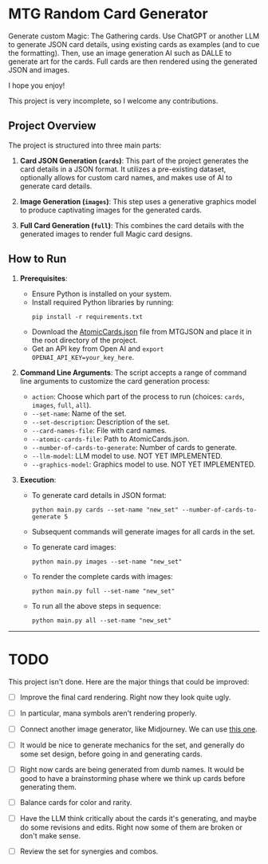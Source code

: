 
# MTG Random Card Generator

Generate custom Magic: The Gathering cards. Use ChatGPT or another LLM to generate JSON card details, using existing cards as examples (and to cue the formatting). Then, use an image generation AI such as DALLE to generate art for the cards. Full cards are then rendered using the generated JSON and images. 

I hope you enjoy!

This project is very incomplete, so I welcome any contributions.

## Project Overview

The project is structured into three main parts:

1. **Card JSON Generation (`cards`)**: This part of the project generates the card details in a JSON format. It utilizes a pre-existing dataset, optionally allows for custom card names, and makes use of AI to generate card details.
   
2. **Image Generation (`images`)**: This step uses a generative graphics model to produce captivating images for the generated cards.

3. **Full Card Generation (`full`)**: This combines the card details with the generated images to render full Magic card designs.

## How to Run

1. **Prerequisites**:
   - Ensure Python is installed on your system.
   - Install required Python libraries by running:
     ```
     pip install -r requirements.txt
     ```
    - Download the [AtomicCards.json](https://mtgjson.com/downloads/all-files/) file from MTGJSON and place it in the root directory of the project.
    - Get an API key from Open AI and `export OPENAI_API_KEY=your_key_here`.

2. **Command Line Arguments**:
   The script accepts a range of command line arguments to customize the card generation process:
   - `action`: Choose which part of the process to run (choices: `cards`, `images`, `full`, `all`).
   - `--set-name`: Name of the set.
   - `--set-description`: Description of the set.
   - `--card-names-file`: File with card names.
   - `--atomic-cards-file`: Path to AtomicCards.json.
   - `--number-of-cards-to-generate`: Number of cards to generate.
   - `--llm-model`: LLM model to use. NOT YET IMPLEMENTED.
   - `--graphics-model`: Graphics model to use. NOT YET IMPLEMENTED.

3. **Execution**:
   
   - To generate card details in JSON format:
     ```
     python main.py cards --set-name "new_set" --number-of-cards-to-generate 5
     ```
     
   - Subsequent commands will generate images for all cards in the set. 
   - To generate card images:
     ```
     python main.py images --set-name "new_set"
     ```
     
   - To render the complete cards with images:
     ```
     python main.py full --set-name "new_set"
     ```
   
   - To run all the above steps in sequence:
     ```
     python main.py all --set-name "new_set"
     ```

---

# TODO

This project isn't done. Here are the major things that could be improved:


- [ ] Improve the final card rendering. Right now they look quite ugly.
- [ ] In particular, mana symbols aren't rendering properly.
- [ ] Connect another image generator, like Midjourney. We can use [this one](https://github.com/yachty66/unofficial_midjourney_python_api). 
- [ ] It would be nice to generate mechanics for the set, and generally do some set design, before going in and generating cards.
- [ ] Right now cards are being generated from dumb names. It would be good to have a brainstorming phase where we think up cards before generating them.
- [ ] Balance cards for color and rarity. 
- [ ] Have the LLM think critically about the cards it's generating, and maybe do some revisions and edits. Right now some of them are broken or don't make sense.
- [ ] Review the set for synergies and combos.

